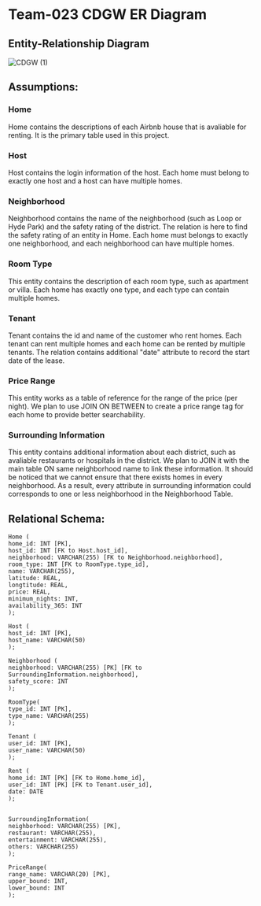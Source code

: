 # Team-023 CDGW ER Diagram

## Entity-Relationship Diagram
![CDGW (1)](https://user-images.githubusercontent.com/107632673/182649507-81cff4da-fffa-45ce-afe2-383237f42738.jpg)


## Assumptions:

### Home

Home contains the descriptions of each Airbnb house that is avaliable for renting. It is the primary table used in this project.

### Host

Host contains the login information of the host. Each home must belong to exactly one host and a host can have multiple homes.

### Neighborhood

Neighborhood contains the name of the neighborhood (such as Loop or Hyde Park) and the safety rating of the district. The relation is here to find the safety rating of an entity in Home.
Each home must belongs to exactly one neighborhood, and each neighborhood can have multiple homes.

### Room Type

This entity contains the description of each room type, such as apartment or villa. Each home has exactly one type, and each type can contain multiple homes.

### Tenant

Tenant contains the id and name of the customer who rent homes. Each tenant can rent multiple homes and each home can be rented by multiple tenants. The relation contains additional "date" attribute to record the start date of the lease.

### Price Range

This entity works as a table of reference for the range of the price (per night). We plan to use JOIN ON BETWEEN to create a price range tag for each home to provide better searchability.

### Surrounding Information

This entity contains additional information about each district, such as avaliable restaurants or hospitals in the district. We plan to JOIN it with the main table ON same neighborhood name to link these information. It should be noticed that we cannot ensure that there exists homes in every neighborhood. As a result, every attribute in surrounding information could corresponds to one or less neighborhood in the Neighborhood Table.

## Relational Schema:
```
Home (
home_id: INT [PK],
host_id: INT [FK to Host.host_id],
neighborhood: VARCHAR(255) [FK to Neighborhood.neighborhood],
room_type: INT [FK to RoomType.type_id],
name: VARCHAR(255),
latitude: REAL,
longtitude: REAL,
price: REAL,
minimum_nights: INT,
availability_365: INT
);

Host (
host_id: INT [PK],
host_name: VARCHAR(50)
);

Neighborhood (
neighborhood: VARCHAR(255) [PK] [FK to SurroundingInformation.neighborhood],
safety_score: INT
);

RoomType(
type_id: INT [PK],
type_name: VARCHAR(255)
);

Tenant (
user_id: INT [PK],
user_name: VARCHAR(50)
);

Rent (
home_id: INT [PK] [FK to Home.home_id],
user_id: INT [PK] [FK to Tenant.user_id],
date: DATE
);


SurroundingInformation(
neighborhood: VARCHAR(255) [PK],
restaurant: VARCHAR(255),
entertainment: VARCHAR(255),
others: VARCHAR(255)
);

PriceRange(
range_name: VARCHAR(20) [PK],
upper_bound: INT,
lower_bound: INT
);
```
